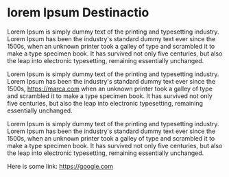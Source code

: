 # lorem Ipsum Destinactio

Lorem Ipsum is simply dummy text of the printing and typesetting industry. Lorem Ipsum has been the industry's 
standard dummy text ever since the 1500s, when an unknown printer took a galley of type and scrambled it to make a 
type specimen book. It has survived not only five centuries, but also the leap into electronic typesetting, 
remaining essentially unchanged.

Lorem Ipsum is simply dummy text of the printing and typesetting industry. Lorem Ipsum has been the industry's 
standard dummy text ever since the 1500s, https://marca.com when an unknown printer took a galley of type and scrambled it to make a 
type specimen book. It has survived not only five centuries, but also the leap into electronic typesetting, 
remaining essentially unchanged.

Lorem Ipsum is simply dummy text of the printing and typesetting industry. Lorem Ipsum has been the industry's 
standard dummy text ever since the 1500s, when an unknown printer took a galley of type and scrambled it to make a 
type specimen book. It has survived not only five centuries, but also the leap into electronic typesetting, 
remaining essentially unchanged.

Here is some link: https://google.com